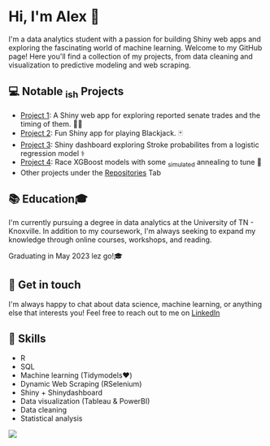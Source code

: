 # Hi, I'm Alex 👋

I'm a data analytics student with a passion for building Shiny web apps and exploring the fascinating world of machine learning. Welcome to my GitHub page! Here you'll find a collection of my projects, from data cleaning and visualization to predictive modeling and web scraping. 

## 💻 Notable <sub>ish</sub> Projects

- [Project 1](https://github.com/AlexanderHolmes0/Senate_Tracker): A Shiny web app for exploring reported senate trades and the timing of them. 💎🙌
- [Project 2](https://github.com/AlexanderHolmes0/BlackJackApp): Fun Shiny app for playing Blackjack. 🃏
- [Project 3](https://github.com/AlexanderHolmes0/Stroke_Dash): Shiny dashboard exploring Stroke probabilites from a logistic regression model ⚕️
- [Project 4](https://github.com/AlexanderHolmes0/RaceXGBs): Race XGBoost models with some <sub>simulated</sub> annealing to tune 🎸
- Other projects under the [Repositories](https://github.com/AlexanderHolmes0?tab=repositories) Tab

## 📚 Education🎓

I'm currently pursuing a degree in data analytics at the University of TN - Knoxville. In addition to my coursework, I'm always seeking to expand my knowledge through online courses, workshops, and reading.

Graduating in May 2023 lez go!🎓

## 💬 Get in touch

I'm always happy to chat about data science, machine learning, or anything else that interests you! Feel free to reach out to me on [LinkedIn](https://www.linkedin.com/in/aholmes0/)

## 🙌 Skills

- R
- SQL
- Machine learning (Tidymodels❤️)
- Dynamic Web Scraping (RSelenium)
- Shiny + Shinydashboard
- Data visualization (Tableau & PowerBI)
- Data cleaning
- Statistical analysis

![](https://images.app.goo.gl/tgMjE3fa5tznQsNQA)
